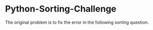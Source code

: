 # Python-Sorting-Challenge
The original problem is to fix the error in the following sorting question.
